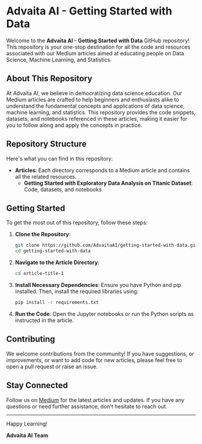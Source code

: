 # Advaita AI - Getting Started with Data

Welcome to the **Advaita AI - Getting Started with Data** GitHub repository! This repository is your one-stop destination for all the code and resources associated with our Medium articles aimed at educating people on Data Science, Machine Learning, and Statistics.

## About This Repository

At Advaita AI, we believe in democratizing data science education. Our Medium articles are crafted to help beginners and enthusiasts alike to understand the fundamental concepts and applications of data science, machine learning, and statistics. This repository provides the code snippets, datasets, and notebooks referenced in these articles, making it easier for you to follow along and apply the concepts in practice.

## Repository Structure

Here's what you can find in this repository:

- **Articles**: Each directory corresponds to a Medium article and contains all the related resources.
  - **Getting Started with Exploratory Data Analysis on Titanic Dataset**: Code, datasets, and notebooks

## Getting Started

To get the most out of this repository, follow these steps:

1. **Clone the Repository**:
   ```bash
   git clone https://github.com/AdvaitaAI/getting-started-with-data.git
   cd getting-started-with-data
   ```

2. **Navigate to the Article Directory**:
   ```bash
   cd article-title-1
   ```

3. **Install Necessary Dependencies**:
   Ensure you have Python and pip installed. Then, install the required libraries using:
   ```bash
   pip install -r requirements.txt
   ```

4. **Run the Code**:
   Open the Jupyter notebooks or run the Python scripts as instructed in the article.

## Contributing

We welcome contributions from the community! If you have suggestions, or improvements, or want to add code for new articles, please feel free to open a pull request or raise an issue.

## Stay Connected

Follow us on [Medium](https://medium.com/advaita-ai) for the latest articles and updates. If you have any questions or need further assistance, don't hesitate to reach out.

---

Happy Learning!

**Advaita AI Team**
